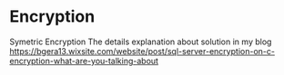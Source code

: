 # Encryption
Symetric Encryption 
The details explanation about solution in my blog
https://bgera13.wixsite.com/website/post/sql-server-encryption-on-c-encryption-what-are-you-talking-about
